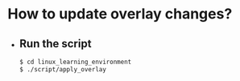 # How to update overlay changes?

- ## Run the script
  ```bash
  $ cd linux_learning_environment
  $ ./script/apply_overlay 
  ```
